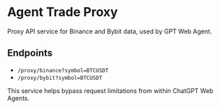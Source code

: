 # Agent Trade Proxy

Proxy API service for Binance and Bybit data, used by GPT Web Agent.

## Endpoints

- `/proxy/binance?symbol=BTCUSDT`
- `/proxy/bybit?symbol=BTCUSDT`

This service helps bypass request limitations from within ChatGPT Web Agents.

